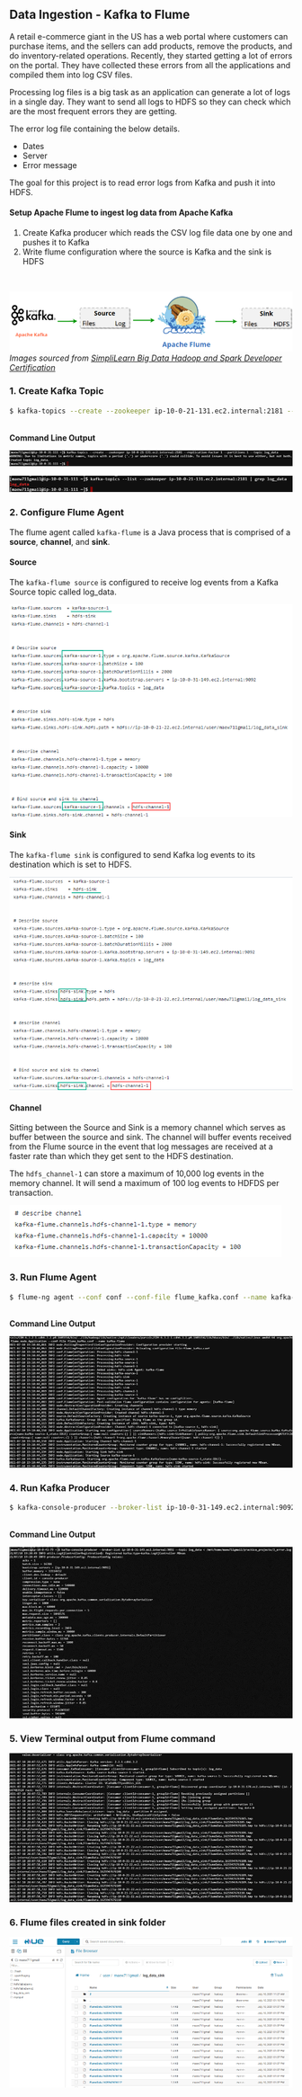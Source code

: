 ## Data Ingestion - Kafka to Flume
A retail e-commerce giant in the US has a web portal where customers can purchase items, and the sellers can add products, remove the products, and do inventory-related operations. Recently, they started getting a lot of errors on the portal. They have collected these errors from all the applications and compiled them into log CSV files.

Processing log files is a big task as an application can generate a lot of logs in a single day. They want to send all logs to HDFS so they can check which are the most frequent errors they are getting.

The error log file containing the below details.

- Dates
- Server
- Error message

The goal for this project is to read error logs from Kafka and push it 
into HDFS. 

#### Setup Apache Flume to ingest log data from Apache Kafka
1. Create Kafka producer which reads the CSV log file data one by one and pushes it to Kafka
2. Write flume configuration where the source is Kafka and the sink is HDFS
<br/>

![](images/Apache%20Kafka%20to%20Flume.png)
*Images sourced from <ins>SimpliLearn Big Data Hadoop and Spark Developer Certification</ins>*

### 1. Create Kafka Topic

```bash
$ kafka-topics --create --zookeeper ip-10-0-21-131.ec2.internal:2181 --replication-factor 1 --partitions 1 --topic log_data
```

<br/>**Command Line Output**

![](images/kafka_topic_output_1.png)

![](images/kafka_topic_output_2.png)


### 2. Configure Flume Agent
The flume agent called `kafka-flume` is a Java process that is comprised of a **source**, **channel**, and **sink**.

#### Source<br/>
The `kafka-flume source` is configured to receive log events from a Kafka Source topic called log_data. 

![](images/flume_agent_source.png)

#### Sink<br/>
The `kafka-flume sink` is configured to send Kafka log events to its destination which is set to HDFS.

![](images/flume_agent_sink.png)

#### Channel<br/>
Sitting between the Source and Sink is a memory channel which serves as buffer between the source and sink.  The channel will buffer events received from the Flume source in the event that log messages are received at a faster rate than which they get sent to the HDFS destination.

The `hdfs_channel-1` can store a maximum of 10,000 log events in the memory channel.  It will send a maximum of 100 log events to HDFDS per transaction.

![](images/flume_agent_channel.png)

### 3. Run Flume Agent

```bash
$ flume-ng agent --conf conf --conf-file flume_kafka.conf --name kafka-flume
```

<br/>**Command Line Output**

![](images/flume_agent_output_2.png)


### 4. Run Kafka Producer

```bash
$ kafka-console-producer --broker-list ip-10-0-31-149.ec2.internal:9092 --topic log_data < /mnt/home/maew711gmail/practice_projects/3_error.log
```

<br/>**Command Line Output**

![](images/run_kafka_producer_output_2.png)


### 5. View Terminal output from Flume command

![](images/flume_agent_output_3.png)


### 6. Flume files created in sink folder

![](images/flume_sink_folder.png)

